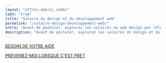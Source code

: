 ```yaml
---
layout: "offres-emploi_index"
tab3: "true"
title: "Salaire du design et du développement web"
permalink: "/salaire-design-developpement-web/"
intro: "Avant de postuler, explorez les salaires du web design par rôles, compétences et régions. Vous serez mieux armé(e) pour négocier – Bientôt disponible."
description: "Avant de postuler, explorez les salaires du design et du développement web par rôles, compétences et régions"
---
```


<a onclick="ga('send', 'event', 'offres emploi', 'click', 'Data salaires - besoin de votre aide');" class="button radius typeform-share link" href="https://magazineduwebdesign.typeform.com/to/ncDQhh" data-mode="2" target="_blank" title="Participer à l'enquête">BESOIN DE VOTRE AIDE</a>
<script>(function(){var qs,js,q,s,d=document,gi=d.getElementById,ce=d.createElement,gt=d.getElementsByTagName,id='typef_orm',b='https://s3-eu-west-1.amazonaws.com/share.typeform.com/';if(!gi.call(d,id)){js=ce.call(d,'script');js.id=id;js.src=b+'share.js';q=gt.call(d,'script')[0];q.parentNode.insertBefore(js,q)}})()</script>
<a onclick="ga('send', 'event', 'Newsletter', 'Open modal box', 'Inscription alerte release');" href="#" class="button-without-border mod-header-no-bg-img" data-reveal-id="alerte--data-salaire">PREVENEZ-MOI LORSQUE C'EST PRET</a>
